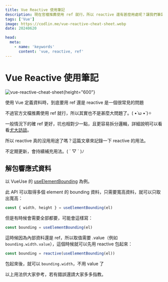 ```yaml
---
title: Vue Reactive 使用筆記
description: 現在官檔推薦使用 ref 就行，所以 reactive 還有甚麼用處呢？讓我們筆記一下。(。・∀・)ノ
tags: ['Vue']
image: https://codlin.me/vue-reactive-cheat-sheet.webp
date: 20240620

head:
  meta:
    - name: 'keywords'
      content: 'vue, reactive, ref'
---
```


# Vue Reactive 使用筆記

![vue-reactive-cheat-sheet](/vue-reactive-cheat-sheet.webp){height="600"}

使用 Vue 定義資料時，到底要用 ref 還是 reactive 是一個很常見的問題

不過官方文檔推薦使用 ref 就行，所以其實也不是甚麼大問題了。( •̀ ω •́ )✧

一般情況下的確 ref 更好，坑也相對少一點，且更容易拆分邏輯，詳細說明可以看看[尤大訪談](https://www.youtube.com/watch?v=e8Wlv4AGJjk&ab_channel=%E6%88%90%E5%BC%8F%E8%AA%9E%E8%A8%80%2FMikeCheng)。

所以 reactive 真的沒用用途了嗎？這篇文章來記錄一下 reactive 的用法。

不定期更新，會持續補充用法。( ´ ▽ ` )ﾉ

## 解包響應式資料

以 VueUse 的 [useElementBounding](https://vueuse.org/core/useElementBounding/) 為例。

此 API 可以取得多個 element 的 bounding 資料，只需要寬高資料，就可以只取出寬高：

```ts
const { width, height } = useElementBounding(el)
```

但是有時候會需要全部都要，可能會這樣寫：

```ts
const bounding = useElementBounding(el)
```

這時候因為內部資料還是 ref，所以取值需要 .value（例如 `bounding.width.value`），這個時候就可以先用 reactive 包起來：

```ts
const bounding = reactive(useElementBounding(el))
```

包起來後，就可以 `bounding.width`，不用 value 了

以上用法供大家參考，若有錯誤還請大家多多指教。
